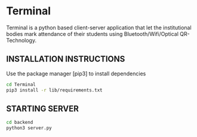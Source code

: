 # Terminal

Terminal is a python based client-server application that let the institutional bodies mark attendance of their students using Bluetooth/Wifi/Optical QR-Technology.

## INSTALLATION INSTRUCTIONS

Use the package manager [pip3] to install dependencies

```bash
cd Terminal
pip3 install -r lib/requirements.txt
```

## STARTING SERVER

```bash
cd backend
python3 server.py
```